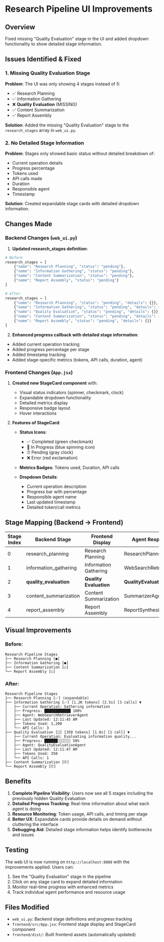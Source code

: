 # Research Pipeline UI Improvements

## Overview
Fixed missing "Quality Evaluation" stage in the UI and added dropdown functionality to show detailed stage information.

## Issues Identified & Fixed

### 1. Missing Quality Evaluation Stage
**Problem**: The UI was only showing 4 stages instead of 5:
- ✅ Research Planning
- ✅ Information Gathering  
- ❌ **Quality Evaluation** (MISSING)
- ✅ Content Summarization
- ✅ Report Assembly

**Solution**: Added the missing "Quality Evaluation" stage to the `research_stages` array in `web_ui.py`.

### 2. No Detailed Stage Information
**Problem**: Stages only showed basic status without detailed breakdown of:
- Current operation details
- Progress percentage
- Tokens used
- API calls made
- Duration
- Responsible agent
- Timestamp

**Solution**: Created expandable stage cards with detailed dropdown information.

## Changes Made

### Backend Changes (`web_ui.py`)

1. **Updated research_stages definition**:
```python
# Before
research_stages = [
    {"name": "Research Planning", "status": "pending"},
    {"name": "Information Gathering", "status": "pending"},
    {"name": "Content Summarization", "status": "pending"},
    {"name": "Report Assembly", "status": "pending"}
]

# After  
research_stages = [
    {"name": "Research Planning", "status": "pending", "details": {}},
    {"name": "Information Gathering", "status": "pending", "details": {}},
    {"name": "Quality Evaluation", "status": "pending", "details": {}},
    {"name": "Content Summarization", "status": "pending", "details": {}},
    {"name": "Report Assembly", "status": "pending", "details": {}}
]
```

2. **Enhanced progress callback with detailed stage information**:
- Added current operation tracking
- Added progress percentage per stage
- Added timestamp tracking
- Added stage-specific metrics (tokens, API calls, duration, agent)

### Frontend Changes (`App.jsx`)

1. **Created new StageCard component** with:
   - Visual status indicators (spinner, checkmark, clock)
   - Expandable dropdown functionality  
   - Detailed metrics display
   - Responsive badge layout
   - Hover interactions

2. **Features of StageCard**:
   - **Status Icons**: 
     - ✅ Completed (green checkmark)
     - 🔄 In Progress (blue spinning icon)
     - ⏰ Pending (gray clock)
     - ❌ Error (red exclamation)
   
   - **Metrics Badges**: Tokens used, Duration, API calls
   
   - **Dropdown Details**:
     - Current operation description
     - Progress bar with percentage
     - Responsible agent name
     - Last updated timestamp
     - Detailed token/call metrics

## Stage Mapping (Backend → Frontend)

| Stage Index | Backend Stage | Frontend Display | Agent Responsible |
|-------------|---------------|------------------|-------------------|
| 0 | research_planning | Research Planning | ResearchPlannerAgent |
| 1 | information_gathering | Information Gathering | WebSearchRetrieverAgent |
| 2 | **quality_evaluation** | **Quality Evaluation** | **QualityEvaluationAgent** |
| 3 | content_summarization | Content Summarization | SummarizerAgent |
| 4 | report_assembly | Report Assembly | ReportSynthesizerAgent |

## Visual Improvements

### Before:
```
Research Pipeline Stages
├── Research Planning [●]
├── Information Gathering [●] 
├── Content Summarization [○]
└── Report Assembly [○]
```

### After:
```
Research Pipeline Stages
├── Research Planning [✅] (expandable)
├── Information Gathering [✅] [1.2K tokens] [2.5s] [3 calls] ▼
│   ├── Current Operation: Gathering information
│   ├── Progress: ████████████ 100%
│   ├── Agent: WebSearchRetrieverAgent  
│   ├── Last Updated: 12:11:45 AM
│   ├── Tokens Used: 1,200
│   └── API Calls: 3
├── Quality Evaluation [🔄] [350 tokens] [1.8s] [1 call] ▼
│   ├── Current Operation: Evaluating information quality...
│   ├── Progress: ██████░░░░░░ 50%
│   ├── Agent: QualityEvaluationAgent
│   ├── Last Updated: 12:11:47 AM
│   ├── Tokens Used: 350
│   └── API Calls: 1
├── Content Summarization [⏰]
└── Report Assembly [⏰]
```

## Benefits

1. **Complete Pipeline Visibility**: Users now see all 5 stages including the previously hidden Quality Evaluation
2. **Detailed Progress Tracking**: Real-time information about what each agent is doing
3. **Resource Monitoring**: Token usage, API calls, and timing per stage
4. **Better UX**: Expandable cards provide details on demand without cluttering the interface
5. **Debugging Aid**: Detailed stage information helps identify bottlenecks and issues

## Testing

The web UI is now running on `http://localhost:8080` with the improvements applied. Users can:
1. See the "Quality Evaluation" stage in the pipeline
2. Click on any stage card to expand detailed information
3. Monitor real-time progress with enhanced metrics
4. Track individual agent performance and resource usage

## Files Modified

- `web_ui.py`: Backend stage definitions and progress tracking
- `frontend/src/App.jsx`: Frontend stage display and StageCard component
- `frontend/dist/`: Built frontend assets (automatically updated) 